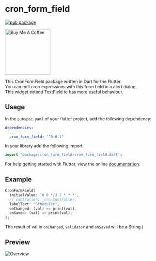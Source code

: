 # cron_form_field

[![pub package](https://img.shields.io/pub/v/cron_form_field.svg)](https://pub.dartlang.org/packages/cron_form_field)

<a href="https://www.buymeacoffee.com/siposdani87" target="_blank"><img src="https://cdn.buymeacoffee.com/buttons/v2/default-green.png" alt="Buy Me A Coffee" style="width: 150px !important;"></a>

This CronFormField package written in Dart for the Flutter.\
You can edit cron expressions with this form field in a alert dialog.\
This widget extend TextField to has more useful behaviour.

## Usage

In the `pubspec.yaml` of your flutter project, add the following dependency:

```yaml
dependencies:
  ...
  cron_form_field: "^0.0.1"
```

In your library add the following import:

```dart
import 'package:cron_form_field/cron_form_field.dart';
```

For help getting started with Flutter, view the online [documentation](https://flutter.io/).

## Example

``` dart
CronFormField(
  initialValue: '0 0 */3 ? * * *',
  // controller: _cronController,
  labelText: 'Scheduler',
  onChanged: (val) => print(val),
  onSaved: (val) => print(val),
);
```

The result of val in `onChanged`, `validator` and `onSaved` will be a String.\

## Preview
![Overview](https://raw.githubusercontent.com/siposdani87/cron_form_field/master/doc/images/cron_form_field.png)
